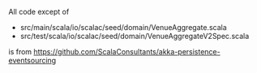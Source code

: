 All code except of

* src/main/scala/io/scalac/seed/domain/VenueAggregate.scala
* src/test/scala/io/scalac/seed/domain/VenueAggregateV2Spec.scala

is from https://github.com/ScalaConsultants/akka-persistence-eventsourcing